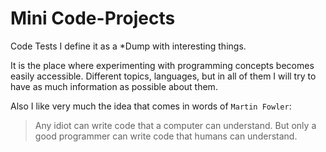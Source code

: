 # Mini Code-Projects
Code Tests I define it as a *Dump with interesting things.

It is the place where experimenting with programming concepts becomes easily accessible. 
Different topics, languages, but in all of them I will try to have as much information as possible about them. 

Also I like very much the idea that comes in words of `Martin Fowler`:
>Any idiot can write code that a computer can understand. But only a good programmer can write code that humans can understand. 
